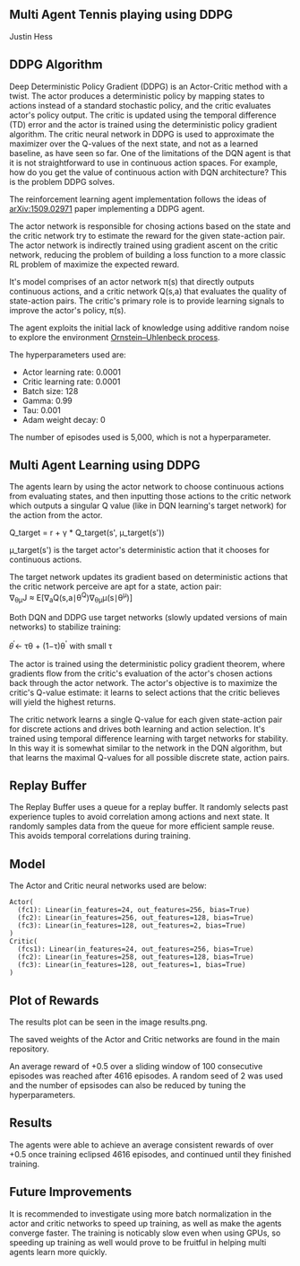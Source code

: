 ## Multi Agent Tennis playing using DDPG
Justin Hess

## DDPG Algorithm

Deep Deterministic Policy Gradient (DDPG) is an Actor-Critic method with a twist. The actor produces a deterministic policy by mapping states to actions instead of a standard stochastic policy, and the critic evaluates actor's policy output. The critic is updated using the temporal difference (TD) error and the actor is trained using the deterministic policy gradient algorithm. The critic neural network in DDPG is used to approximate the maximizer over the Q-values of the next state, and not as a learned baseline, as have seen so far. One of the limitations of the DQN agent is that it is not straightforward to use in continuous action spaces. For example, how do you get the value of continuous action with DQN architecture? This is the problem DDPG solves.

The reinforcement learning agent implementation follows the ideas of [arXiv:1509.02971](https://arxiv.org/abs/1509.02971) paper implementing a DDPG agent.

The actor network is responsible for chosing actions based on the state and the critic network try to estimate the reward for the given state-action pair. The actor network is indirectly trained using gradient ascent on the critic network, reducing the problem of building a loss function to a more classic RL problem of maximize the expected reward.

It's model comprises of an actor network π(s) that directly outputs continuous actions, and a critic network Q(s,a) that evaluates the quality of state-action pairs. The critic's primary role is to provide learning signals to improve the actor's policy, π(s).

The agent exploits the initial lack of knowledge using additive random noise to explore the environment [Ornstein–Uhlenbeck process](https://en.wikipedia.org/wiki/Ornstein%E2%80%93Uhlenbeck_process).

The hyperparameters used are:

- Actor learning rate: 0.0001
- Critic learning rate: 0.0001
- Batch size: 128
- Gamma: 0.99
- Tau: 0.001
- Adam weight decay: 0

The number of episodes used is 5,000, which is not a hyperparameter.

## Multi Agent Learning using DDPG

The agents learn by using the actor network to choose continuous actions from evaluating states, and then inputting those actions to the critic network which outputs a singular Q value (like in DQN learning's target network) for the action from the actor.

Q_target = r + γ * Q_target(s', μ_target(s'))

μ_target(s') is the target actor's deterministic action that it chooses for continuous actions.

The target network updates its gradient based on deterministic actions that the critic network perceive are apt for a state, action pair:<br /> 
∇<sub>θμ</sub>J ≈ E[∇<sub>a</sub>Q(s,a∣θ<sup>Q</sup>)∇<sub>θμ</sub>μ(s∣θ<sup>μ</sup>)]

Both DQN and DDPG use target networks (slowly updated versions of main networks) to stabilize training:

𝜃<sup>′</sup>← τθ + (1−τ)θ<sup>'</sup> with small τ

The actor is trained using the deterministic policy gradient theorem, where gradients flow from the critic's evaluation of the actor's chosen actions back through the actor network. The actor's objective is to maximize the critic's Q-value estimate: it learns to select actions that the critic believes will yield the highest returns.

The critic network learns a single Q-value for each given state-action pair for discrete actions and drives both learning and action selection. It's trained using temporal difference learning with target networks for stability. In this way it is somewhat similar to the network in the DQN algorithm, but that learns the maximal Q-values for all possible discrete state, action pairs.

## Replay Buffer

The Replay Buffer uses a queue for a replay buffer. It randomly selects past experience tuples to avoid correlation among actions and next state. It randomly samples data from the queue for more efficient sample reuse. This avoids temporal correlations during training.

## Model

The Actor and Critic neural networks used are below:

```
Actor(
  (fc1): Linear(in_features=24, out_features=256, bias=True)
  (fc2): Linear(in_features=256, out_features=128, bias=True)
  (fc3): Linear(in_features=128, out_features=2, bias=True)
)
Critic(
  (fcs1): Linear(in_features=24, out_features=256, bias=True)
  (fc2): Linear(in_features=258, out_features=128, bias=True)
  (fc3): Linear(in_features=128, out_features=1, bias=True)
)
```

## Plot of Rewards 

The results plot can be seen in the image results.png.

The saved weights of the Actor and Critic networks are found in the main repository.

An average reward of +0.5 over a sliding window of 100 consecutive episodes was reached after 4616 episodes. A random seed of 2 was used and the number of epsisodes can also be reduced by tuning the hyperparameters.

## Results

The agents were able to achieve an average consistent rewards of over +0.5 once training eclipsed 4616 episodes, and continued until they finished training.

## Future Improvements

It is recommended to investigate using more batch normalization in the actor and critic networks to speed up training, as well as make the agents converge faster. The training is noticably slow even when using GPUs, so speeding up training as well would prove to be fruitful in helping multi agents learn more quickly.
